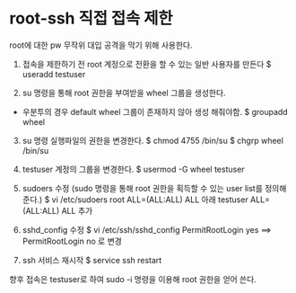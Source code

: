 # root-ssh 직접 접속 제한
root에 대한 pw 무작위 대입 공격을 막기 위해 사용한다.

1. 접속을 제한하기 전 root 계정으로 전환을 할 수 있는 일반 사용자를 만든다
    $ useradd testuser
    
2. su 명령을 통해 root 권한을 부여받을 wheel 그룹을 생성한다.
  - 우분투의 경우 default wheel 그룹이 존재하지 않아 생성 해줘야함.
    $ groupadd wheel
    
3. su 명령 실행파일의 권한을 변경한다.
    $ chmod 4755 /bin/su
    $ chgrp wheel /bin/su
    
4. testuser 계정의 그룹을 변경한다.
    $ usermod -G wheel testuser
    
5. sudoers 수정 (sudo 명령을 통해 root 권한을 획득할 수 있는 user list를 정의해준다.)
    $ vi /etc/sudoers
    root     ALL=(ALL:ALL) ALL 아래
    testuser ALL=(ALL:ALL) ALL 추가
    
6. sshd_config 수정
    $ vi /etc/ssh/sshd_config
    PermitRootLogin yes ==> PermitRootLogin no 로 변경
    
7. ssh 서비스 재시작
    $ service ssh restart
    
향후 접속은 testuser로 하여 sudo -i 명령을 이용해 root 권한을 얻어 쓴다.
